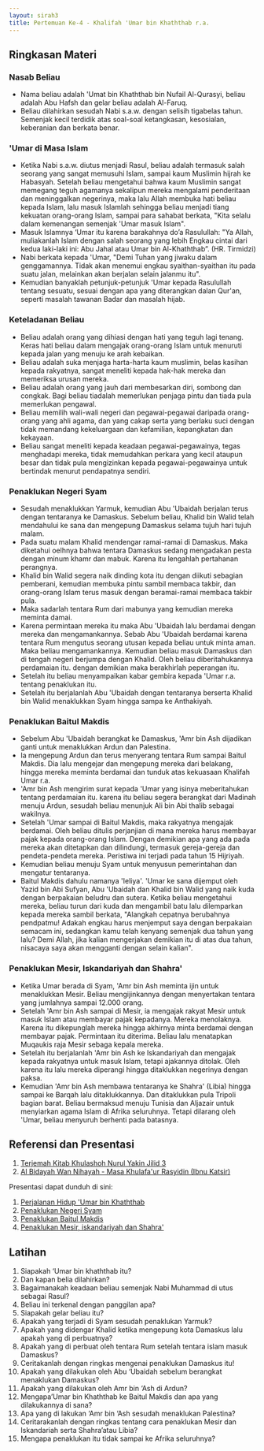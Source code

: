 ```yaml
---
layout: sirah3
title: Pertemuan Ke-4 - Khalifah 'Umar bin Khaththab r.a.
---
```


## Ringkasan Materi

### Nasab Beliau

- Nama beliau adalah 'Umat bin Khaththab bin Nufail Al-Qurasyi, beliau adalah Abu Hafsh dan gelar beliau adalah Al-Faruq.
- Beliau dilahirkan sesudah Nabi s.a.w. dengan selisih tigabelas tahun. Semenjak kecil terdidik atas soal-soal ketangkasan, kesosialan, keberanian dan berkata benar.

### 'Umar di Masa Islam

- Ketika Nabi s.a.w. diutus menjadi Rasul, beliau adalah termasuk salah seorang yang sangat memusuhi Islam, sampai kaum Muslimin hijrah ke Habasyah. Setelah beliau mengetahui bahwa kaum Muslimin sangat memegang teguh agamanya sekalipun mereka mengalami penderitaan dan meninggalkan negerinya, maka lalu Allah membuka hati beliau kepada Islam, lalu masuk Islamlah sehingga beliau menjadi tiang kekuatan orang-orang Islam, sampai para sahabat berkata, "Kita selalu dalam kemenangan semenjak 'Umar masuk Islam".
- Masuk Islamnya ‘Umar itu karena barakahnya do’a Rasulullah: "Ya Allah, muliakanlah Islam dengan salah seorang yang lebih Engkau cintai dari kedua laki-laki ini: Abu Jahal atau Umar bin Al-Khaththab”. (HR. Tirmidzi)
- Nabi berkata kepada 'Umar, "Demi Tuhan yang jiwaku dalam genggamannya. Tidak akan menemui engkau syaithan-syaithan itu pada suatu jalan, melainkan akan berjalan selain jalanmu itu".
- Kemudian banyaklah petunjuk-petunjuk 'Umar kepada Rasulullah tentang sesuatu, sesuai dengan apa yang diterangkan dalan Qur'an, seperti masalah tawanan Badar dan masalah hijab.

### Keteladanan Beliau

- Beliau adalah orang yang dihiasi dengan hati yang teguh lagi tenang. Keras hati beliau dalam mengajak orang-orang Islam untuk menuruti kepada jalan yang menuju ke arah kebaikan.
- Beliau adalah suka menjaga harta-harta kaum muslimin, belas kasihan kepada rakyatnya, sangat meneliti kepada hak-hak mereka dan memeriksa urusan mereka.
- Beliau adalah orang yang jauh dari membesarkan diri, sombong dan congkak. Bagi beliau tiadalah memerlukan penjaga pintu dan tiada pula memerlukan pengawal.
- Beliau memilih wali-wali negeri dan pegawai-pegawai daripada orang-orang yang ahli agama, dan yang cakap serta yang berlaku suci dengan tidak memandang kekeluargaan dan kefamilian, kepangkatan dan kekayaan.
- Beliau sangat meneliti kepada keadaan pegawai-pegawainya, tegas menghadapi mereka, tidak memudahkan perkara yang kecil ataupun besar dan tidak pula mengizinkan kepada pegawai-pegawainya untuk bertindak menurut pendapatnya sendiri.

### Penaklukan Negeri Syam

-  Sesudah menaklukkan Yarmuk, kemudian Abu 'Ubaidah berjalan terus dengan tentaranya ke Damaskus. Sebelum beliau, Khalid bin Walid telah mendahului ke sana dan mengepung Damaskus selama tujuh hari tujuh malam.
- Pada suatu malam Khalid mendengar ramai-ramai di Damaskus. Maka diketahui oelhnya bahwa tentara Damaskus sedang mengadakan pesta dengan minum khamr dan mabuk. Karena itu lengahlah pertahanan perangnya.
- Khalid bin Walid segera naik dinding kota itu dengan diikuti sebagian pemberani, kemudian membuka pintu sambil membaca takbir, dan orang-orang Islam terus masuk dengan beramai-ramai membaca takbir pula.
- Maka sadarlah tentara Rum dari mabunya yang kemudian mereka meminta damai.
- Karena permintaan mereka itu maka Abu 'Ubaidah lalu berdamai dengan mereka dan mengamankannya. Sebab Abu 'Ubaidah berdamai karena tentara Rum mengutus seorang utusan kepada beliau untuk minta aman. Maka beliau mengamankannya. Kemudian beliau masuk Damaskus dan di tengah negeri berjumpa dengan Khalid. Oleh beliau diberitahukannya perdamaian itu. dengan demikian maka berakhirlah peperangan itu.
- Setelah itu beliau menyampaikan kabar gembira kepada 'Umar r.a. tentang penaklukan itu.
- Setelah itu berjalanlah Abu 'Ubaidah dengan tentaranya berserta Khalid bin Walid menaklukkan Syam hingga sampa ke Anthakiyah.

### Penaklukan Baitul Makdis

- Sebelum Abu 'Ubaidah berangkat ke Damaskus, 'Amr bin Ash dijadikan ganti untuk menaklukkan Ardun dan Palestina.
- Ia mengepung Ardun dan terus menyerang tentara Rum sampai Baitul Makdis. Dia lalu mengejar dan mengepung mereka dari belakang, hingga mereka meminta berdamai dan tunduk atas kekuasaan Khalifah Umar r.a.
- 'Amr bin Ash mengirim surat kepada 'Umar yang isinya meberitahukan tentang perdamaian itu. karena itu beliau segera berangkat dari Madinah menuju Ardun, sesudah beliau menunjuk Ali bin Abi thalib sebagai wakilnya.
- Setelah 'Umar sampai di Baitul Makdis, maka rakyatnya mengajak berdamai. Oleh beliau ditulis perjanjian di mana mereka harus membayar pajak kepada orang-orang Islam. Dengan demikian apa yang ada pada mereka akan ditetapkan dan dilindungi, termasuk gereja-gereja dan pendeta-pendeta mereka. Peristiwa ini terjadi pada tahun 15 Hijriyah.
- Kemudian beliau menuju Syam untuk menyusun pemerintahan dan mengatur tentaranya.
- Baitul Makdis dahulu namanya 'Ieliya'. 'Umar ke sana dijemput oleh Yazid bin Abi Sufyan, Abu 'Ubaidah dan Khalid bin Walid yang naik kuda dengan berpakaian beludru dan sutera. Ketika beliau mengetahui mereka, beliau turun dari kuda dan mengambil batu lalu dilemparkan kepada mereka sambil berkata, "Alangkah cepatnya berubahnya pendpatmu! Adakah engkau harus menjemput saya dengan berpakaian semacam ini, sedangkan kamu telah kenyang semenjak dua tahun yang lalu? Demi Allah, jika kalian mengerjakan demikian itu di atas dua tahun, nisacaya saya akan mengganti dengan selain kalian".

### Penaklukan Mesir, Iskandariyah dan Shahra'
- Ketika Umar berada di Syam, 'Amr bin Ash meminta ijin untuk menaklukkan Mesir. Beliau mengijinkannya dengan menyertakan tentara yang jumlahnya sampai 12.000 orang.
- Setelah 'Amr bin Ash sampai di Mesir, ia mengajak rakyat Mesir untuk masuk Islam atau membayar pajak kepadanya. Mereka menolaknya. Karena itu dikepunglah mereka hingga akhirnya minta berdamai dengan membayar pajak. Permintaan itu diterima. Beliau lalu menatapkan Muqaukis raja Mesir sebaga kepala mereka.
- Setelah itu berjalanlah 'Amr bin Ash ke Iskandariyah dan mengajak kepada rakyatnya untuk masuk Islam, tetapi ajakannya ditolak. Oleh karena itu lalu mereka diperangi hingga ditaklukkan negerinya dengan paksa.
- Kemudian 'Amr bin Ash membawa tentaranya ke Shahra' (Libia) hingga sampai ke Barqah lalu ditaklukkannya. Dan ditaklukkan pula Tripoli bagian barat. Beliau bermaksud menuju Tunisia dan Aljazair untuk menyiarkan agama Islam di Afrika seluruhnya. Tetapi dilarang oleh 'Umar, beliau menyuruh berhenti pada batasnya.

## Referensi dan Presentasi

1. [Terjemah Kitab Khulashoh Nurul Yakin Jilid 3](https://terjemahkitab.com/terjemah-khulashoh-nurul-yaqin-juz-3/)
2. [Al Bidayah Wan Nihayah - Masa Khulafa'ur Rasyidin (Ibnu Katsir)](https://saripedia.files.wordpress.com/2010/08/06-al-bidayah-wan-nihayah-masa-khulafaur-rasyidin-ibnu-kasir.pdf)

Presentasi dapat dunduh di sini:

1. [Perjalanan Hidup 'Umar bin Khaththab](https://docs.google.com/presentation/d/1WodUryJ7QktWIVv1hMkV7eTh7OYnsniBLDmDmLD20RY/edit?usp=sharing)
2. [Penaklukan Negeri Syam](https://docs.google.com/presentation/d/1_NhpwPrv5OKjG5LEQyzk-VztDlU6SLMGX7S0DsZTTSs/edit?usp=sharing)
3. [Penaklukan Baitul Makdis](https://docs.google.com/presentation/d/10d8W9fiY-rxkqKR3lakOZkRMSe5N2t_kwZRppt886z4/edit?usp=sharing)
4. [Penaklukan Mesir, iskandariyah dan Shahra'](https://docs.google.com/presentation/d/1d1XV9KmWF4pQYZ6RJmGWpFNPn0u_LQ8cOJZfzdUB1tg/edit?usp=sharing)

## Latihan

1. Siapakah ‘Umar bin khaththab itu? 
2. Dan kapan belia dilahirkan?
3. Bagaimanakah keadaan beliau semenjak Nabi Muhammad di utus sebagai Rasul?
4. Beliau ini terkenal dengan panggilan apa?
5. Siapakah gelar beliau itu?
6. Apakah yang terjadi di Syam sesudah penaklukan Yarmuk?
7. Apakah yang didengar Khalid ketika mengepung kota Damaskus lalu apakah yang di perbuatnya?
8. Apakah yang di perbuat oleh tentara Rum setelah tentara islam masuk Damaskus?
9. Ceritakanlah dengan ringkas mengenai penaklukan Damaskus itu!
10. Apakah yang dilakukan oleh Abu ‘Ubaidah sebelum berangkat menaklukan Damaskus?
11. Apakah yang dilakukan oleh Amr bin ‘Ash di Ardun?
12. Mengapa’Umar bin Khaththab ke Baitul Makdis dan apa yang dilakukannya di sana?
12. Apa yang di lakukan ‘Amr bin ‘Ash sesudah menaklukan Palestina?
13. Ceritarakanlah dengan ringkas tentang cara penaklukan Mesir dan Iskandariah serta Shahra’atau Libia?
14. Mengapa penaklukan itu tidak sampai ke Afrika seluruhnya?